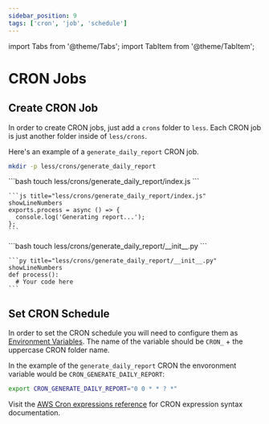 ```yaml
---
sidebar_position: 9
tags: ['cron', 'job', 'schedule']
---
```


import Tabs from '@theme/Tabs';
import TabItem from '@theme/TabItem';

# CRON Jobs

## Create CRON Job

In order to create CRON jobs, just add a `crons` folder to `less`. Each CRON job is just another folder inside of `less/crons`.

Here's an example of a `generate_daily_report` CRON job.
```bash
mkdir -p less/crons/generate_daily_report
```

<Tabs groupId="programming-language" queryString="programming-language">
  
  <TabItem value="nodejs" label="Node.js">
    ```bash
    touch less/crons/generate_daily_report/index.js
    ```
    
    ```js title="less/crons/generate_daily_report/index.js" showLineNumbers
    exports.process = async () => {
      console.log('Generating report...');
    };
    ```
  </TabItem>

  <TabItem value="py" label="Python">
    ```bash
    touch less/crons/generate_daily_report/__init__.py
    ```

    ```py title="less/crons/generate_daily_report/__init__.py" showLineNumbers
    def process():
      # Your code here
    ```
  </TabItem>
  
</Tabs>

## Set CRON Schedule
In order to set the CRON schedule you will need to configure them as [Environment Variables](/environment-variables). The name of the variable should be `CRON_` + the uppercase CRON folder name.

In the example of the `generate_daily_report` CRON the envoronment variable would be `CRON_GENERATE_DAILY_REPORT`:

```bash
export CRON_GENERATE_DAILY_REPORT="0 0 * * ? *"
```

Visit the [AWS Cron expressions reference](https://docs.aws.amazon.com/eventbridge/latest/userguide/eb-cron-expressions.html) for CRON expression syntax documentation.